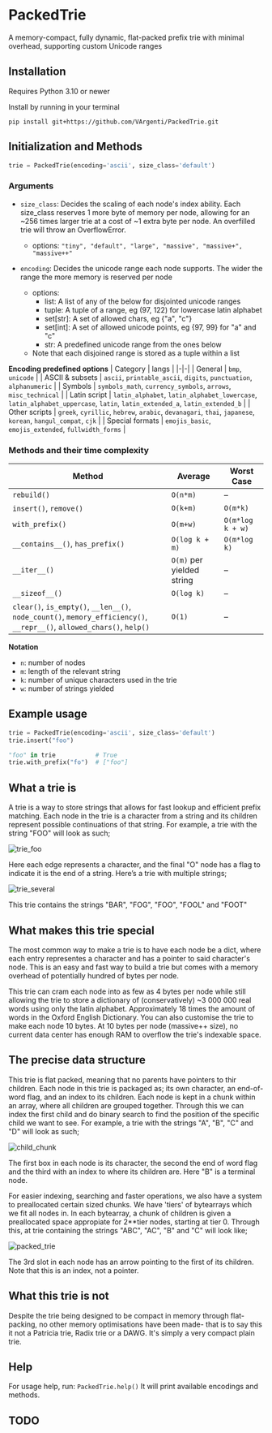 # PackedTrie
A memory-compact, fully dynamic, flat-packed prefix trie with minimal overhead, supporting custom Unicode ranges

## Installation
Requires Python 3.10 or newer

Install by running in your terminal
```
pip install git+https://github.com/VArgenti/PackedTrie.git
```

## Initialization and Methods
```python
trie = PackedTrie(encoding='ascii', size_class='default')
```

### Arguments
- `size_class`: Decides the scaling of each node's index ability. Each size_class reserves 1 more byte of memory per node, allowing for an ~256 times larger trie at a cost of ~1 extra byte per node. An overfilled trie will throw an OverflowError.
  - options: `"tiny", "default", "large", "massive", "massive+", "massive++"`

- `encoding`: Decides the unicode range each node supports. The wider the range the more memory is reserved per node
  - options:
    - list:                A list of any of the below for disjointed unicode ranges
    - tuple:               A tuple of a range, eg (97, 122) for lowercase latin alphabet
    - set[str]:            A set of allowed chars, eg {"a", "c"}
    - set[int]:            A set of allowed unicode points, eg {97, 99} for "a" and "c"
    - str:                 A predefined unicode range from the ones below
  - Note that each disjoined range is stored as a tuple within a list

**Encoding predefined options**
| Category | langs |
|-|-|
| General | `bmp`, `unicode` |
| ASCII & subsets | `ascii`, `printable_ascii`, `digits`, `punctuation`, `alphanumeric` |
| Symbols | `symbols_math`, `currency_symbols`, `arrows`, `misc_technical` |
| Latin script | `latin_alphabet`, `latin_alphabet_lowercase`, `latin_alphabet_uppercase`, `latin`, `latin_extended_a`, `latin_extended_b` |
| Other scripts | `greek`, `cyrillic`, `hebrew`, `arabic`, `devanagari`, `thai`, `japanese`, `korean`, `hangul_compat`, `cjk` |
| Special formats | `emojis_basic`, `emojis_extended`, `fullwidth_forms` |


### Methods and their time complexity

| Method | Average | Worst Case |
|--------|---------|------------|
| `rebuild()` | `O(n*m)` | – |
| `insert()`, `remove()` | `O(k+m)` | `O(m*k)` |
| `with_prefix()` | `O(m+w)` | `O(m*log k + w)` |
| `__contains__()`, `has_prefix()` | `O(log k + m)` | `O(m*log k)` |
| `__iter__()` | `O(m)` per yielded string | – |
| `__sizeof__()` | `O(log k)` | – |
| `clear()`, `is_empty()`, `__len__()`, `node_count()`, `memory_efficiency()`, `__repr__()`, `allowed_chars()`, `help()` | `O(1)` | – |

**Notation**
- `n`: number of nodes  
- `m`: length of the relevant string  
- `k`: number of unique characters used in the trie  
- `w`: number of strings yielded

## Example usage
```python
trie = PackedTrie(encoding='ascii', size_class='default')
trie.insert("foo")

"foo" in trie           # True
trie.with_prefix("fo")  # ["foo"]
```

## What a trie is
A trie is a way to store strings that allows for fast lookup and efficient prefix matching. Each node in the trie is a character from a string and its children represent possible continuations of that string. For example, a trie with the string "FOO" will look as such;

![trie_foo](images/trie_foo.png)

Here each edge represents a character, and the final "O" node has a flag to indicate it is the end of a string. 
Here’s a trie with multiple strings;

![trie_several](images/trie_several.png)

This trie contains the strings "BAR", "FOG", "FOO", "FOOL" and "FOOT"

## What makes this trie special
The most common way to make a trie is to have each node be a dict, where each entry representes a character and has a pointer to said character's node. This is an easy and fast way to build a trie but comes with a memory overhead of potentially hundred of bytes per node.

This trie can cram each node into as few as 4 bytes per node while still allowing the trie to store a dictionary of (conservatively) ~3 000 000 real words using only the latin alphabet. Approximately 18 times the amount of words in the Oxford English Dictionary. You can also customise the trie to make each node 10 bytes. At 10 bytes per node (massive++ size), no current data center has enough RAM to overflow the trie's indexable space.

## The precise data structure
This trie is flat packed, meaning that no parents have pointers to thir children. Each node in this trie is packaged as; its own character, an end-of-word flag, and an index to its children. Each node is kept in a chunk within an array, where all children are grouped together. Through this we can index the first child and do binary search to find the position of the specific child we want to see.
For example, a trie with the strings "A", "B", "C" and "D" will look as such;

![child_chunk](images/child_chunk.png)

The first box in each node is its character, the second the end of word flag and the third with an index to where its children are. Here "B" is a terminal node.

For easier indexing, searching and faster operations, we also have a system to preallocated certain sized chunks. We have 'tiers' of bytearrays which we fit all nodes in. In each bytearray, a chunk of children is given a preallocated space appropiate for 2**tier nodes, starting at tier 0. Through this, at trie containing the strings "ABC", "AC", "B" and "C" will look like;

![packed_trie](images/packed_trie.png)

The 3rd slot in each node has an arrow pointing to the first of its children. Note that this is an index, not a pointer.

## What this trie is not
Despite the trie being designed to be compact in memory through flat-packing, no other memory optimisations have been made- that is to say this it not a Patricia trie, Radix trie or a DAWG. It's simply a very compact plain trie.

## Help
For usage help, run:
```PackedTrie.help()```
It will print available encodings and methods.

## TODO